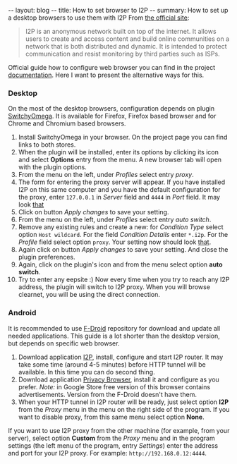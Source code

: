 -- layout: blog
-- title: How to set browser to I2P
-- summary: How to set up a desktop browsers to use them with I2P
From [the official site](https://geti2p.net/en/):

> I2P is an anonymous network built on top of the internet. It allows users
> to create and access content and build online communities on a network
> that is both distributed and dynamic. It is intended to protect
> communication and resist monitoring by third parties such as ISPs.

Official guide how to configure web browser you can find in the project
[documentation](https://geti2p.net/en/about/browser-config). Here I want to
present the alternative ways for this.

### Desktop

On the most of the desktop browsers, configuration depends on plugin
[SwitchyOmega](https://github.com/FelisCatus/SwitchyOmega). It is available for
Firefox, Firefox based browser and for Chrome and Chromium based browsers.

1. Install SwitchyOmega in your browser. On the project page you can find links
   to both stores.
2. When the plugin will be installed, enter its options by clicking its icon
   and select **Options** entry from the menu. A new browser tab will open with
   the plugin options.
3. From the menu on the left, under *Profiles* select entry *proxy*.
4. The form for entering the proxy server will appear. If you have installed
   I2P on this same computer and you have the default configuration for the
   proxy, enter `127.0.0.1` in *Server* field and `4444` in *Port* field. It
   may look [that](images/guide/proxy.png)
5. Click on button *Apply changes* to save your setting.
6. From the menu on the left, under *Profiles* select entry *auto switch*.
7. Remove any existing rules and create a new: for *Condition Type* select
   option `Host wildcard`. For the field *Condition Details* enter `*.i2p`. For
   the *Profile* field select option `proxy`. Your setting now should look
   [that](images/guide/autoswitch.png).
8. Again click on button *Apply changes* to save your setting. And close the
   plugin preferences.
9. Again, click on the plugin's icon and from the menu select option **auto
   switch**.
10. Try to enter any eepsite :) Now every time when you try to reach any I2P
   address, the plugin will switch to I2P proxy. When you will browse clearnet,
   you will be using the direct connection.

### Android

It is recommended to use [F-Droid](https://f-droid.org/) repository for
download and update all needed applications. This guide is a lot shorter than
the desktop version, but depends on specific web browser.

1. Download application [I2P](https://f-droid.org/packages/net.i2p.android.router/),
   install, configure and start I2P router. It may take some time (around 4-5
   minutes) before HTTP tunnel will be available. In this time you can do
   second thing.
2. Download application [Privacy Browser](https://f-droid.org/packages/com.stoutner.privacybrowser.standard/),
   install it and configure as you prefer. *Note:* in Google Store free version
   of this browser contains advertisements. Version from the F-Droid doesn't
   have them.
3. When your HTTP tunnel in I2P router will be ready, just select option
   **I2P** from the *Proxy* menu in the menu on the right side of the program.
   If you want to disable proxy, from this same menu select option **None**.

If you want to use I2P proxy from the other machine (for example, from your
server), select option **Custom** from the *Proxy* menu and in the program
settings (the left menu of the program, entry *Settings*) enter the address
and port for your I2P proxy. For example: `http://192.168.0.12:4444`.
